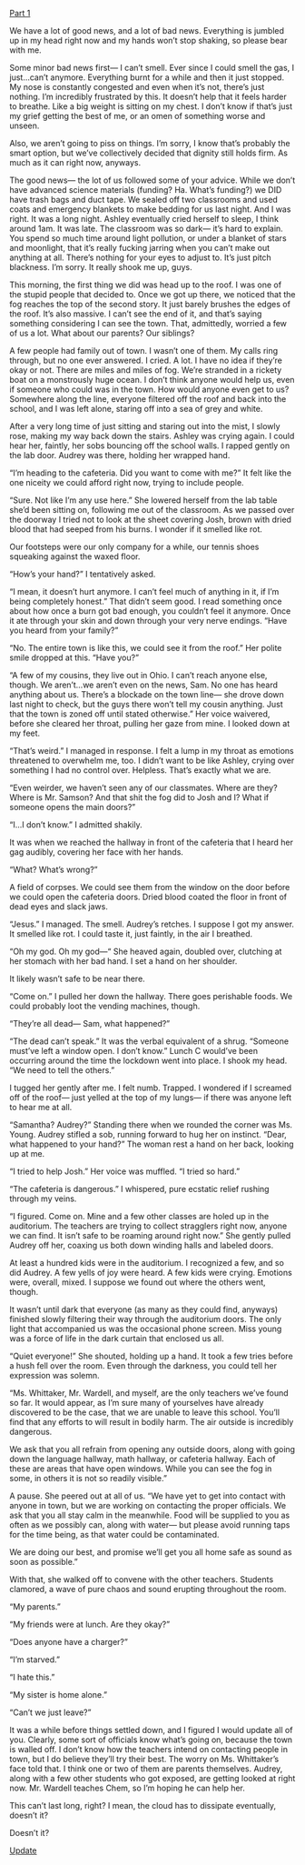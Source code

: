 [Part 1](https://www.reddit.com/r/nosleep/comments/e5732j/theres_a_chemical_fog_outside_our_school_we_cant/?utm_source=share&utm_medium=ios_app&utm_name=iossmf) 

We have a lot of good news, and a lot of bad news. Everything is jumbled up in my head right now and my hands won’t stop shaking, so please bear with me. 

Some minor bad news first— I can’t smell. Ever since I could smell the gas, I just...can’t anymore. Everything burnt for a while and then it just stopped. My nose is constantly congested and even when it’s not, there’s just nothing. I’m incredibly frustrated by this.  It doesn’t help that it feels harder to breathe. Like a big weight is sitting on my chest. I don’t know if that’s just my grief getting the best of me, or an omen of something worse and unseen.

Also, we aren’t going to piss on things. I’m sorry, I know that’s probably the smart option, but we’ve collectively decided that dignity still holds firm. As much as it can right now, anyways.

The good news— the lot of us followed some of your advice. While we don’t have advanced science materials (funding? Ha. What’s funding?) we DID have trash bags and duct tape. We sealed off two classrooms and used coats and emergency blankets to make bedding for us last night. And I was right. It was a long night. Ashley eventually cried herself to sleep, I think around 1am. It was late. The classroom was so dark— it’s hard to explain. You spend so much time around light pollution, or under a blanket of stars and moonlight, that it’s really fucking jarring when you can’t make out anything at all. There’s nothing for your eyes to adjust to. It’s just pitch blackness. I’m sorry. It really shook me up, guys.

This morning, the first thing we did was head up to the roof. I was one of the stupid people that decided to. Once 
we got up there, we noticed that the fog reaches the top of the second story. It just barely brushes the edges of the roof. It’s also massive. I can’t see the end of it, and that’s saying something considering I can see the town. That, admittedly, worried a few of us a lot. What about our parents? Our siblings? 

A few people had family out of town. I wasn’t one of them. My calls ring through, but no one ever answered. I cried. A lot. I have no idea if they’re okay or not. There are miles and miles of fog. We’re stranded in a rickety boat on a monstrously huge ocean. I don’t think anyone would help us, even if someone who could was in the town. How would anyone even get to us? Somewhere along the line, everyone filtered off the roof and back into the school, and I was left alone, staring off into a sea of grey and white.

After a very long time of just sitting and staring out into the mist, I slowly rose, making my way back down the stairs. Ashley was crying again. I could hear her, faintly, her sobs bouncing off the school walls. I rapped gently on the lab door. Audrey was there, holding her wrapped hand.

“I’m heading to the cafeteria. Did you want to come with me?” It felt like the one niceity we could afford right now, trying to include people.

“Sure. Not like I’m any use here.” She lowered herself from the lab table she’d been sitting on, following me out of the classroom. As we passed over the doorway I tried not to look at the sheet covering Josh, brown with dried blood that had seeped from his burns. I wonder if it smelled like rot. 

Our footsteps were our only company for a while, our tennis shoes squeaking against the waxed floor. 

“How’s your hand?” I tentatively asked.

“I mean, it doesn’t hurt anymore. I can’t feel much of anything in it, if I’m being completely honest.” That didn’t seem good. I read something once about how once a burn got bad enough, you couldn’t feel it anymore. Once it ate through your skin and down through your very nerve endings. “Have you heard from your family?”

“No. The entire town is like this, we could see it from the roof.” Her polite smile dropped at this. “Have you?”

“A few of my cousins, they live out in Ohio. I can’t reach anyone else, though. We aren’t...we aren’t even on the news, Sam. No one has heard anything about us. There’s a blockade on the town line— she drove down last night to check, but the guys there won’t tell my cousin anything. Just that the town is zoned off until stated otherwise.” Her voice waivered, before she cleared her throat, pulling her gaze from mine. I looked down at my feet.

“That’s weird.” I managed in response. I felt a lump in my throat as emotions threatened to overwhelm me, too. I didn’t want to be like Ashley, crying over something I had no control over. Helpless. That’s exactly what we are.

“Even weirder, we haven’t seen any of our classmates. Where are they? Where is Mr. Samson? And that shit the fog did to Josh and I? What if someone opens the main doors?”

“I...I don’t know.” I admitted shakily.

It was when we reached the hallway in front of the cafeteria that I heard her gag audibly, covering her face with her hands.

“What? What’s wrong?”

A field of corpses. We could see them from the window on the door before we could open the cafeteria doors. Dried blood coated the floor in front of dead eyes and slack jaws. 

“Jesus.” I managed. The smell. Audrey’s retches. I suppose I got my answer. It smelled like rot. I could taste it, just faintly, in the air I breathed.

“Oh my god. Oh my god—“ She heaved again, doubled over, clutching at her stomach with her bad hand. I set a hand on her shoulder.

It likely wasn’t safe to be near there. 

“Come on.” I pulled her down the hallway. There goes perishable foods. We could probably loot the vending machines, though. 

“They’re all dead— Sam, what happened?”

“The dead can’t speak.” It was the verbal equivalent of a shrug. “Someone must’ve left a window open. I don’t know.” Lunch C would’ve been occurring around the time the lockdown went into place. I shook my head. “We need to tell the others.” 

I tugged her gently after me. I felt numb. Trapped. I wondered if I screamed off of the roof— just yelled at the top of my lungs— if there was anyone left to hear me at all.

“Samantha? Audrey?” Standing there when we rounded the corner was Ms. Young. Audrey stifled a sob, running forward to hug her on instinct.  “Dear, what happened to your hand?” The woman rest a hand on her back, looking up at me.

“I tried to help Josh.” Her voice was muffled. “I tried so hard.” 

“The cafeteria is dangerous.” I whispered, pure ecstatic relief rushing through my veins. 

“I figured. Come on. Mine and a few other classes are holed up in the auditorium. The teachers are trying to collect stragglers right now, anyone we can find. It isn’t safe to be roaming around right now.” She gently pulled Audrey off her, coaxing us both down winding halls and labeled doors.

At least a hundred kids were in the auditorium. I recognized a few, and so did Audrey. A few yells of joy were heard. A few kids were crying. Emotions were, overall, mixed. I suppose we found out where the others went, though. 

It wasn’t until dark that everyone (as many as they could find, anyways) finished slowly filtering their way through the auditorium doors. The only light that accompanied us was the occasional phone screen. Miss young was a force of life in the dark curtain that enclosed us all.

“Quiet everyone!” She shouted, holding up a hand. It took a few tries before a hush fell over the room. Even through the darkness, you could tell her expression was solemn.

“Ms. Whittaker, Mr. Wardell, and myself, are the only teachers we’ve found so far. It would appear, as I’m sure many of yourselves have already discovered to be the case, that we are unable to leave this school. You’ll find that any efforts to will result in bodily harm. The air outside is incredibly dangerous.

We ask that you all refrain from opening any outside doors, along with going down the language hallway, math hallway, or cafeteria hallway. Each of these are areas that have open windows. While you can see the fog in some, in others it is not so readily visible.”

A pause. She peered out at all of us. “We have yet to get into contact with anyone in town, but we are working on contacting the proper officials. We ask that you all stay calm in the meanwhile. Food will be supplied to you as often as we possibly can, along with water— but please avoid running taps for the time being, as that water could be contaminated.

We are doing our best, and promise we’ll get you all home safe as sound as soon as possible.” 

With that, she walked off to convene with the other teachers. Students clamored, a wave of pure chaos and sound erupting throughout the room.

“My parents.”

“My friends were at lunch. Are they okay?”

“Does anyone have a charger?”

“I’m starved.”

“I hate this.”

“My sister is home alone.”

“Can’t we just leave?”

It was a while before things settled down, and I figured I would update all of you. Clearly, some sort of officials know what’s going on, because the town is walled off. I don’t know how the teachers intend on contacting people in town, but I do believe they’ll try their best. The worry on Ms. Whittaker’s face told that. I think one or two of them are parents themselves. Audrey, along with a few other students who got exposed, are getting looked at right now. Mr. Wardell teaches Chem, so I’m hoping he can help her.

This can’t last long, right? I mean, the cloud has to dissipate eventually, doesn’t it? 

Doesn’t it?

[Update ](https://www.reddit.com/r/nosleep/comments/e68wy8/theres_a_chemical_fog_outside_our_school_we_cant/?utm_source=share&utm_medium=ios_app&utm_name=iossmf)